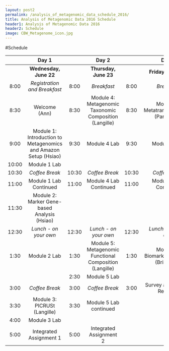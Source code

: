 ```yaml
---
layout: post2
permalink: /analysis_of_metagenomic_data_schedule_2016/
title: Analysis of Metagenomic Data 2016 Schedule
header1: Analysis of Metagenomic Data 2016
header2: Schedule
image: CBW_Metagenome_icon.jpg
---
```


#Schedule

| | Day 1 | | Day 2 | | Day 3 |
| :---: | :---: | :---: | :---: | :---: | :---: |
| | **Wednesday, June 22** | | **Thursday, June 23** | | **Friday, June 24** |
| 8:00 | *Registration and Breakfast* | 8:00 | *Breakfast* | 8:00 | *Breakfast* |
| 8:30 | Welcome (Ann) | 8:30 | Module 4: Metagenomic Taxonomic Composition (Langille) | 8:30 | Module 6: Metatranscriptomics (Parkinson) |
| 9:00 | Module 1: Introduction to Metagenomics and Amazon Setup (Hsiao) | 9:30 | Module 4 Lab | 9:30 | Module 6 Lab |
| 10:00 | Module 1 Lab | | | | |
| 10:30 | *Coffee Break* | 10:30 | *Coffee Break* | 10:30 | *Coffee Break* |
| 11:00 | Module 1 Lab Continued | 11:00 | Module 4 Lab Continued | 11:00 | Module 6 Lab Continued |
| 11:30 | Module 2: Marker Gene-based Analysis (Hsiao) | | | | |
| 12:30 | *Lunch - on your own* | 12:30 | *Lunch - on your own* | 12:30 | *Lunch - on your own* |
| 1:30 | Module 2 Lab | 1:30 | Module 5: Metagenomic Functional Composition (Langille) | 1:30 | Module 7: Biomarker Selection (Brinkman) |
| | | 2:30 | Module 5 Lab | | |
| 3:00 | *Coffee Break* | 3:00 | *Coffee Break* | 3:00 | Survey and Closing Remarks
| 3:30 | Module 3: PICRUSt (Langille) | 3:30 | Module 5 Lab continued | | |
| 4:00 | Module 3 Lab | | | | |
| 5:00 | Integrated Assignment 1 | 5:00 | Integrated Assignment 2 | | |


